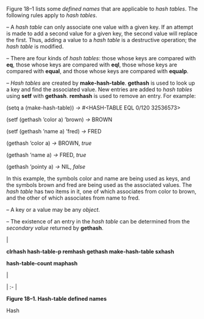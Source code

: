  



Figure 18–1 lists some *defined names* that are applicable to *hash tables*. The following rules apply to *hash tables*. 



– A *hash table* can only associate one value with a given key. If an attempt is made to add a second value for a given key, the second value will replace the first. Thus, adding a value to a *hash table* is a destructive operation; the *hash table* is modified. 



– There are four kinds of *hash tables*: those whose keys are compared with **eq**, those whose keys are compared with **eql**, those whose keys are compared with **equal**, and those whose keys are compared with **equalp**. 



– *Hash tables* are created by **make-hash-table**. **gethash** is used to look up a key and find the associated value. New entries are added to *hash tables* using **setf** with **gethash**. **remhash** is used to remove an entry. For example: 



(setq a (make-hash-table)) *→* #\<HASH-TABLE EQL 0/120 32536573\> 



(setf (gethash ’color a) ’brown) *→* BROWN 



(setf (gethash ’name a) ’fred) *→* FRED 



(gethash ’color a) *→* BROWN, *true* 



(gethash ’name a) *→* FRED, *true* 



(gethash ’pointy a) *→* NIL, *false* 



In this example, the symbols color and name are being used as keys, and the symbols brown and fred are being used as the associated values. The *hash table* has two items in it, one of which associates from color to brown, and the other of which associates from name to fred. 



– A key or a value may be any *object*. 



– The existence of an entry in the *hash table* can be determined from the *secondary value* returned by **gethash**. 



|<p>**clrhash hash-table-p remhash gethash make-hash-table sxhash** </p><p>**hash-table-count maphash**</p>|

| :- |





**Figure 18–1. Hash-table defined names** 



Hash 



 



 



